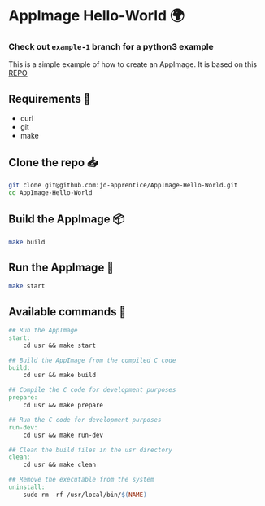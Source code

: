 # AppImage Hello-World 🌍

### Check out `example-1` branch for a python3 example

This is a simple example of how to create an AppImage. It is based on this [REPO](https://github.com/ClonedRepos/hello-world-appimage)

## Requirements 🔨

- curl
- git
- make

## Clone the repo 📥

```bash
git clone git@github.com:jd-apprentice/AppImage-Hello-World.git
cd AppImage-Hello-World
```

## Build the AppImage 📦

```bash
make build
```

## Run the AppImage 🚀

```bash
make start
```

## Available commands 📜

```makefile
## Run the AppImage
start:
	cd usr && make start

## Build the AppImage from the compiled C code
build:
	cd usr && make build

## Compile the C code for development purposes
prepare:
	cd usr && make prepare

## Run the C code for development purposes
run-dev:
	cd usr && make run-dev

## Clean the build files in the usr directory
clean:
	cd usr && make clean

## Remove the executable from the system
uninstall:
	sudo rm -rf /usr/local/bin/$(NAME)
```
